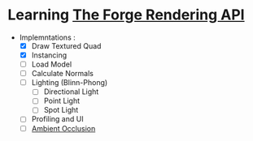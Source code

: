 # Learning [The Forge Rendering API](https://github.com/ConfettiFX/The-Forge)

- Implemntations :
  - [x] Draw Textured Quad
  - [x] Instancing
  - [ ] Load Model
  - [ ] Calculate Normals
  - [ ] Lighting (Blinn-Phong)
    - [ ] Directional Light
    - [ ] Point Light
    - [ ] Spot Light
  - [ ] Profiling and UI
  - [ ] [Ambient Occlusion](https://github.com/Erfan-Ahmadi/AmbientOcclusion)
